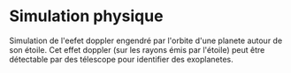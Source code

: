 # Simulation physique

Simulation de l'eefet doppler engendré par l'orbite d'une planete autour de son étoile.
Cet effet doppler (sur les rayons émis par l'étoile) peut être détectable par des télescope pour identifier des exoplanetes.